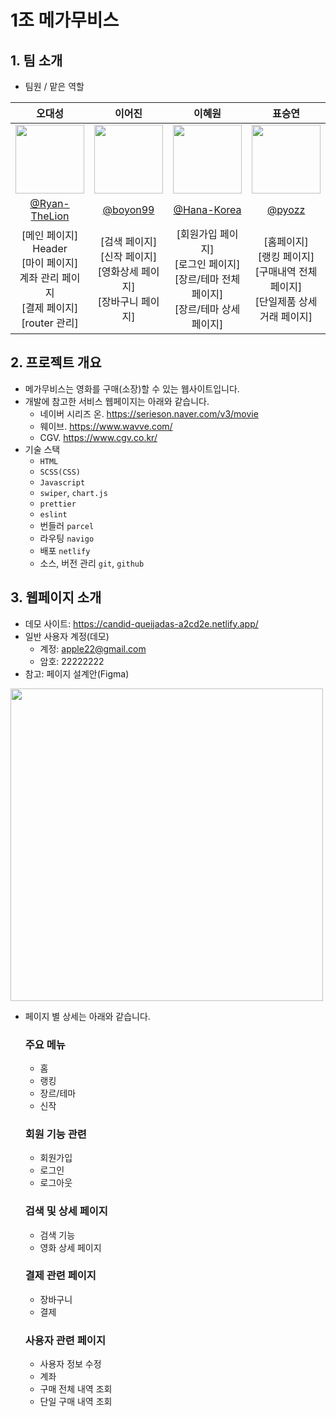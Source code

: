 
# 1조 <Mega Movies> 메가무비스

## 1. 팀 소개
- 팀원 / 맡은 역할
  
|오대성|이어진|이혜원|표승연|황혜빈|
|:--:|:--:|:--:|:--:|:--:|
|<img src="https://avatars.githubusercontent.com/u/110394773?v=4" width=110>|<img src="https://avatars.githubusercontent.com/u/64579380?v=4" width=110>|<img src="https://avatars.githubusercontent.com/u/117172983?v=4" width=110>|<img src="https://avatars.githubusercontent.com/u/92071025?v=4" width=110>|<img src="https://avatars.githubusercontent.com/u/106896098?v=4" width=110>|
|[@Ryan-TheLion](https://github.com/Ryan-TheLion)|[@boyon99](https://github.com/boyon99)|[@Hana-Korea](https://github.com/Hana-Korea)|[@pyozz](https://github.com/pyozz)|[@Myugaa](https://github.com/Myugaa)|
|[메인 페이지]</br>Header</br>[마이 페이지]</br>계좌 관리 페이지</br>[결제 페이지]</br>[router 관리]|[검색 페이지]</br>[신작 페이지]</br>[영화상세 페이지]</br>[장바구니 페이지]|[회원가입 페이지]</br>[로그인 페이지]</br>[장르/테마 전체 페이지]</br>[장르/테마 상세페이지]|[홈페이지]</br>[랭킹 페이지]</br>[구매내역 전체 페이지]</br>[단일제품 상세 거래 페이지]|[사용자 정보 수정 페이지]</br>[404 오류 페이지]</br>[footer 영역]|
  
## 2. 프로젝트 개요
- 메가무비스는 영화를 구매(소장)할 수 있는 웹사이트입니다. 
- 개발에 참고한 서비스 웹페이지는 아래와 같습니다. 
	- 네이버 시리즈 온. https://serieson.naver.com/v3/movie
	- 웨이브. https://www.wavve.com/
  	- CGV. https://www.cgv.co.kr/
- 기술 스택
    - `HTML`
    - `SCSS(CSS)`
    - `Javascript`
    - `swiper`, `chart.js`
    - `prettier`
    - `eslint`
    - 번들러 `parcel`
    - 라우팅 `navigo`
    - 배포 `netlify`
    - 소스, 버전 관리 `git`, `github`



## 3. 웹페이지 소개
- 데모 사이트: https://candid-queijadas-a2cd2e.netlify.app/
- 일반 사용자 계정(데모)
	 - 계정: apple22@gmail.com
	 - 암호: 22222222
- 참고: 페이지 설계안(Figma)
<img src="https://imagedelivery.net/gDNaP20ZP5HjgdRwMYWErw/3e1b7526-e262-4931-a37d-defda5914b00/public" width=500>

- 페이지 별 상세는 아래와 같습니다.
  ### 주요 메뉴
  - 홈
  - 랭킹
  - 장르/테마
  - 신작
  
  ### 회원 기능 관련
  - 회원가입
  - 로그인
  - 로그아웃
  
  ### 검색 및 상세 페이지
  - 검색 기능
  - 영화 상세 페이지
  
  ### 결제 관련 페이지
  - 장바구니
  - 결제
  
  ### 사용자 관련 페이지
  - 사용자 정보 수정
  - 계좌
  - 구매 전체 내역 조회
  - 단일 구매 내역 조회
